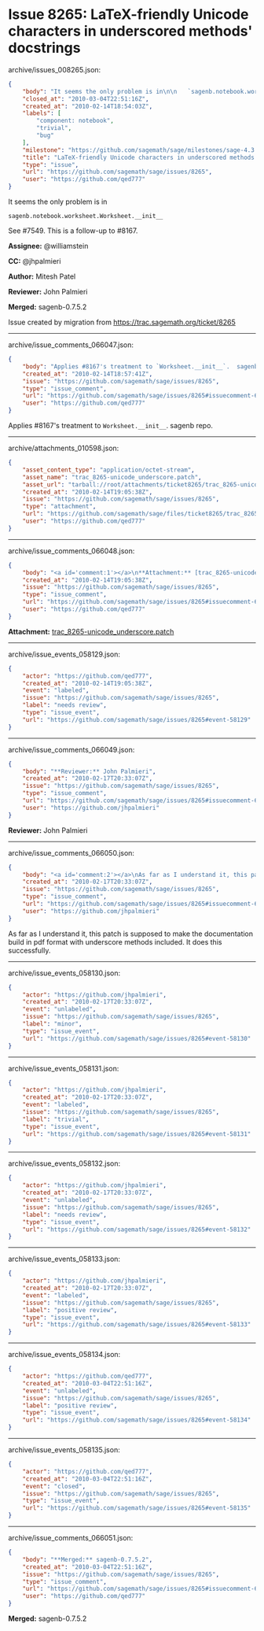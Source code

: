 # Issue 8265: LaTeX-friendly Unicode characters in underscored methods' docstrings

archive/issues_008265.json:
```json
{
    "body": "It seems the only problem is in\n\n   `sagenb.notebook.worksheet.Worksheet.__init__`\n\nSee #7549.  This is a follow-up to #8167.\n\n**Assignee:** @williamstein\n\n**CC:**  @jhpalmieri\n\n**Author:** Mitesh Patel\n\n**Reviewer:** John Palmieri\n\n**Merged:** sagenb-0.7.5.2\n\nIssue created by migration from https://trac.sagemath.org/ticket/8265\n\n",
    "closed_at": "2010-03-04T22:51:16Z",
    "created_at": "2010-02-14T18:54:03Z",
    "labels": [
        "component: notebook",
        "trivial",
        "bug"
    ],
    "milestone": "https://github.com/sagemath/sage/milestones/sage-4.3.4",
    "title": "LaTeX-friendly Unicode characters in underscored methods' docstrings",
    "type": "issue",
    "url": "https://github.com/sagemath/sage/issues/8265",
    "user": "https://github.com/qed777"
}
```
It seems the only problem is in

   `sagenb.notebook.worksheet.Worksheet.__init__`

See #7549.  This is a follow-up to #8167.

**Assignee:** @williamstein

**CC:**  @jhpalmieri

**Author:** Mitesh Patel

**Reviewer:** John Palmieri

**Merged:** sagenb-0.7.5.2

Issue created by migration from https://trac.sagemath.org/ticket/8265





---

archive/issue_comments_066047.json:
```json
{
    "body": "Applies #8167's treatment to `Worksheet.__init__`.  sagenb repo.",
    "created_at": "2010-02-14T18:57:41Z",
    "issue": "https://github.com/sagemath/sage/issues/8265",
    "type": "issue_comment",
    "url": "https://github.com/sagemath/sage/issues/8265#issuecomment-66047",
    "user": "https://github.com/qed777"
}
```

Applies #8167's treatment to `Worksheet.__init__`.  sagenb repo.



---

archive/attachments_010598.json:
```json
{
    "asset_content_type": "application/octet-stream",
    "asset_name": "trac_8265-unicode_underscore.patch",
    "asset_url": "tarball://root/attachments/ticket8265/trac_8265-unicode_underscore.patch",
    "created_at": "2010-02-14T19:05:38Z",
    "issue": "https://github.com/sagemath/sage/issues/8265",
    "type": "attachment",
    "url": "https://github.com/sagemath/sage/files/ticket8265/trac_8265-unicode_underscore.patch",
    "user": "https://github.com/qed777"
}
```



---

archive/issue_comments_066048.json:
```json
{
    "body": "<a id='comment:1'></a>\n**Attachment:** [trac_8265-unicode_underscore.patch](https://github.com/sagemath/sage/files/ticket8265/trac_8265-unicode_underscore.patch)",
    "created_at": "2010-02-14T19:05:38Z",
    "issue": "https://github.com/sagemath/sage/issues/8265",
    "type": "issue_comment",
    "url": "https://github.com/sagemath/sage/issues/8265#issuecomment-66048",
    "user": "https://github.com/qed777"
}
```

<a id='comment:1'></a>
**Attachment:** [trac_8265-unicode_underscore.patch](https://github.com/sagemath/sage/files/ticket8265/trac_8265-unicode_underscore.patch)



---

archive/issue_events_058129.json:
```json
{
    "actor": "https://github.com/qed777",
    "created_at": "2010-02-14T19:05:38Z",
    "event": "labeled",
    "issue": "https://github.com/sagemath/sage/issues/8265",
    "label": "needs review",
    "type": "issue_event",
    "url": "https://github.com/sagemath/sage/issues/8265#event-58129"
}
```



---

archive/issue_comments_066049.json:
```json
{
    "body": "**Reviewer:** John Palmieri",
    "created_at": "2010-02-17T20:33:07Z",
    "issue": "https://github.com/sagemath/sage/issues/8265",
    "type": "issue_comment",
    "url": "https://github.com/sagemath/sage/issues/8265#issuecomment-66049",
    "user": "https://github.com/jhpalmieri"
}
```

**Reviewer:** John Palmieri



---

archive/issue_comments_066050.json:
```json
{
    "body": "<a id='comment:2'></a>\nAs far as I understand it, this patch is supposed to make the documentation build in pdf format with underscore methods included.  It does this successfully.",
    "created_at": "2010-02-17T20:33:07Z",
    "issue": "https://github.com/sagemath/sage/issues/8265",
    "type": "issue_comment",
    "url": "https://github.com/sagemath/sage/issues/8265#issuecomment-66050",
    "user": "https://github.com/jhpalmieri"
}
```

<a id='comment:2'></a>
As far as I understand it, this patch is supposed to make the documentation build in pdf format with underscore methods included.  It does this successfully.



---

archive/issue_events_058130.json:
```json
{
    "actor": "https://github.com/jhpalmieri",
    "created_at": "2010-02-17T20:33:07Z",
    "event": "unlabeled",
    "issue": "https://github.com/sagemath/sage/issues/8265",
    "label": "minor",
    "type": "issue_event",
    "url": "https://github.com/sagemath/sage/issues/8265#event-58130"
}
```



---

archive/issue_events_058131.json:
```json
{
    "actor": "https://github.com/jhpalmieri",
    "created_at": "2010-02-17T20:33:07Z",
    "event": "labeled",
    "issue": "https://github.com/sagemath/sage/issues/8265",
    "label": "trivial",
    "type": "issue_event",
    "url": "https://github.com/sagemath/sage/issues/8265#event-58131"
}
```



---

archive/issue_events_058132.json:
```json
{
    "actor": "https://github.com/jhpalmieri",
    "created_at": "2010-02-17T20:33:07Z",
    "event": "unlabeled",
    "issue": "https://github.com/sagemath/sage/issues/8265",
    "label": "needs review",
    "type": "issue_event",
    "url": "https://github.com/sagemath/sage/issues/8265#event-58132"
}
```



---

archive/issue_events_058133.json:
```json
{
    "actor": "https://github.com/jhpalmieri",
    "created_at": "2010-02-17T20:33:07Z",
    "event": "labeled",
    "issue": "https://github.com/sagemath/sage/issues/8265",
    "label": "positive review",
    "type": "issue_event",
    "url": "https://github.com/sagemath/sage/issues/8265#event-58133"
}
```



---

archive/issue_events_058134.json:
```json
{
    "actor": "https://github.com/qed777",
    "created_at": "2010-03-04T22:51:16Z",
    "event": "unlabeled",
    "issue": "https://github.com/sagemath/sage/issues/8265",
    "label": "positive review",
    "type": "issue_event",
    "url": "https://github.com/sagemath/sage/issues/8265#event-58134"
}
```



---

archive/issue_events_058135.json:
```json
{
    "actor": "https://github.com/qed777",
    "created_at": "2010-03-04T22:51:16Z",
    "event": "closed",
    "issue": "https://github.com/sagemath/sage/issues/8265",
    "type": "issue_event",
    "url": "https://github.com/sagemath/sage/issues/8265#event-58135"
}
```



---

archive/issue_comments_066051.json:
```json
{
    "body": "**Merged:** sagenb-0.7.5.2",
    "created_at": "2010-03-04T22:51:16Z",
    "issue": "https://github.com/sagemath/sage/issues/8265",
    "type": "issue_comment",
    "url": "https://github.com/sagemath/sage/issues/8265#issuecomment-66051",
    "user": "https://github.com/qed777"
}
```

**Merged:** sagenb-0.7.5.2
